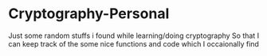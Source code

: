 # Cryptography-Personal
Just some random stuffs i found while learning/doing cryptography
So that I can keep track of the some nice functions and code which I occaionally find
